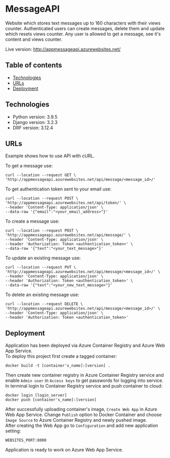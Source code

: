 # MessageAPI

Website which stores text messages  up to 160 characters with their views counter. Authenticated users can create messages, delete them and update which resets views counter. Any user is allowed to get a message, see it's content and views counter.

Live version: http://appmessageapi.azurewebsites.net/

## Table of contents
* [Technologies](#technologies)
* [URLs](#urls)
* [Deployment](#deployment)

## Technologies
* Python version: 3.9.5
* Django version: 3.2.3
* DRF version: 3.12.4

## URLs
Example shows how to use API with cURL.

To get a message use:
```
curl --location --request GET \
'http://appmessageapi.azurewebsites.net/api/message/<message_id>/'
```
To get authentication token sent to your email use:
```
curl --location --request POST \
'http://appmessageapi.azurewebsites.net/api/token/' \
--header 'Content-Type: application/json' \
--data-raw '{"email":"<your_email_address>"}'
```
To create a message use:
```
curl --location --request POST \
'http://appmessageapi.azurewebsites.net/api/message/' \
--header 'Content-Type: application/json' \
--header 'Authorization: Token <authentication_token>' \
--data-raw '{"text":"<your_text_message>"}'
```
To update an existing message use:
```
curl --location --request PUT \
'http://appmessageapi.azurewebsites.net/api/message/<message_id>/' \
--header 'Content-Type: application/json' \
--header 'Authorization: Token <authentication_token>' \
--data-raw '{"text":"<your_new_text_message>"}'
```
To delete an existing message use:
```
curl --location --request DELETE \
'http://appmessageapi.azurewebsites.net/api/message/<message_id>/' \
--header 'Content-Type: application/json' \
--header 'Authorization: Token <authentication_token>'
```
## Deployment
Application has been deployed via Azure Container Registry and Azure Web App Service.\
To deploy this project first create a tagged container:
```
docker build -t [container's_name]:[version] .
```
Then create new container registry in Azure Container Registry service and enable `Admin user` in `Access keys` to get passwords for logging into service.\
In terminal login to Container Registry service and push container to cloud:
```
docker login [login_server]
docker push [container's_name]:[version]
```
After successfully uploading container's image, `Create Web App` in Azure Web App Service. Change `Publish` option to Docker Container and choose `Image Source` to Azure Container Registry and newly pushed image.\
After creating the Web App go to `Configuration` and add new application setting:
```
WEBSITES_PORT:8000
```
Application is ready to work on Azure Web App Service.
